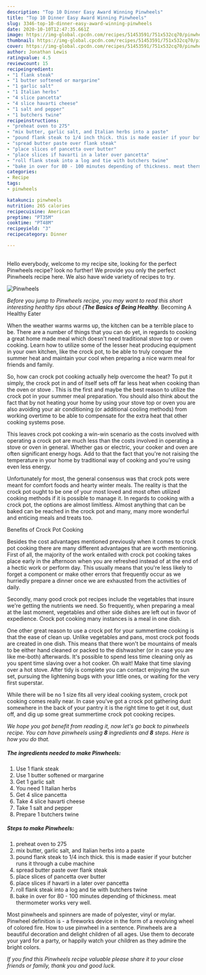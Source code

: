```yaml
---
description: "Top 10 Dinner Easy Award Winning Pinwheels"
title: "Top 10 Dinner Easy Award Winning Pinwheels"
slug: 3346-top-10-dinner-easy-award-winning-pinwheels
date: 2020-10-10T12:47:35.661Z
image: https://img-global.cpcdn.com/recipes/51453591/751x532cq70/pinwheels-recipe-main-photo.jpg
thumbnail: https://img-global.cpcdn.com/recipes/51453591/751x532cq70/pinwheels-recipe-main-photo.jpg
cover: https://img-global.cpcdn.com/recipes/51453591/751x532cq70/pinwheels-recipe-main-photo.jpg
author: Jonathan Lewis
ratingvalue: 4.5
reviewcount: 15
recipeingredient:
- "1 flank steak"
- "1 butter softened or margarine"
- "1 garlic salt"
- "1 Italian herbs"
- "4 slice pancetta"
- "4 slice havarti cheese"
- "1 salt and pepper"
- "1 butchers twine"
recipeinstructions:
- "preheat oven to 275"
- "mix butter, garlic salt, and Italian herbs into a paste"
- "pound flank steak to 1/4 inch thick. this is made easier if your butcher runs it through a cube machine"
- "spread butter paste over flank steak"
- "place slices of pancetta over butter"
- "place slices if havarti in a later over pancetta"
- "roll flank steak into a log and tie with butchers twine"
- "bake in over for 80 - 100 minutes depending of thickness. meat thermometer works very well."
categories:
- Recipe
tags:
- pinwheels

katakunci: pinwheels 
nutrition: 265 calories
recipecuisine: American
preptime: "PT35M"
cooktime: "PT48M"
recipeyield: "3"
recipecategory: Dinner

---
```

<br>
Hello everybody, welcome to my recipe site, looking for the perfect Pinwheels recipe? look no further! We provide you only the perfect Pinwheels recipe here. We also have wide variety of recipes to try.
<br>


![Pinwheels](https://img-global.cpcdn.com/recipes/51453591/751x532cq70/pinwheels-recipe-main-photo.jpg)

<i>Before you jump to Pinwheels recipe, you may want to read this short interesting healthy tips about {<strong>The Basics of Being Healthy</strong>.</i>
Becoming A Healthy Eater


When the weather warms warms up, the kitchen can be a terrible place to be. There are a number of things that you can do yet, in regards to cooking a great home made meal which doesn't need traditional stove top or oven cooking. Learn how to utilize some of the lesser heat producing equipment in your own kitchen, like the crock pot, to be able to truly conquer the summer heat and maintain your cool when preparing a nice warm meal for friends and family.

So, how can crock pot cooking actually help overcome the heat? To put it simply, the crock pot in and of itself sets off far less heat when cooking than the oven or stove . This is the first and maybe the best reason to utilize the crock pot in your summer meal preparation. You should also think about the fact that by not heating your home by using your stove top or oven you are also avoiding your air conditioning (or additional cooling methods) from working overtime to be able to compensate for the extra heat that other cooking systems pose.

This leaves crock pot cooking a win-win scenario as the costs involved with operating a crock pot are much less than the costs involved in operating a stove or oven in general. Whether gas or electric, your cooker and oven are often significant energy hogs. Add to that the fact that you're not raising the temperature in your home by traditional way of cooking and you're using even less energy.

Unfortunately for most, the general consensus was that crock pots were meant for comfort foods and hearty winter meals.  The reality is that the crock pot ought to be one of your most loved and most often utilized cooking methods if it is possible to manage it. In regards to cooking with a crock pot, the options are almost limitless.  Almost anything that can be baked can be reached in the crock pot and many, many more wonderful and enticing meals and treats too.

Benefits of Crock Pot Cooking

Besides the cost advantages mentioned previously when it comes to crock pot cooking there are many different advantages that are worth mentioning. First of all, the majority of the work entailed with crock pot cooking takes place early in the afternoon when you are refreshed instead of at the end of a hectic work or perform day. This usually means that you're less likely to forget a component or make other errors that frequently occur as we hurriedly prepare a dinner once we are exhausted from the activities of daily.

Secondly, many good crock pot recipes include the vegetables that insure we're getting the nutrients we need. So frequently, when preparing a meal at the last moment, vegetables and other side dishes are left out in favor of expedience. Crock pot cooking many instances is a meal in one dish.

One other great reason to use a crock pot for your summertime cooking is that the ease of clean up.  Unlike vegetables and pans, most crock pot foods are created in one dish. This means that there won't be mountains of meals to be either hand cleaned or packed to the dishwasher (or in case you are like me-both) afterwards. It's possible to spend less time cleaning only as you spent time slaving over a hot cooker. Oh wait! Make that time slaving over a hot stove. After tidy is complete you can contact enjoying the sun set, pursuing the lightening bugs with your little ones, or waiting for the very first superstar.

While there will be no 1 size fits all very ideal cooking system, crock pot cooking comes really near. In case you've got a crock pot gathering dust somewhere in the back of your pantry it is the right time to get it out, dust off, and dig up some great summertime crock pot cooking recipes.


<i>We hope you got benefit from reading it, now let's go back to pinwheels recipe. You can have pinwheels using <strong>8</strong> ingredients and <strong>8</strong> steps. Here is how you do that.
</i>

##### The ingredients needed to make Pinwheels:

1. Use 1 flank steak
1. Use 1 butter softened or margarine
1. Get 1 garlic salt
1. You need 1 Italian herbs
1. Get 4 slice pancetta
1. Take 4 slice havarti cheese
1. Take 1 salt and pepper
1. Prepare 1 butchers twine


##### Steps to make Pinwheels:

1. preheat oven to 275
1. mix butter, garlic salt, and Italian herbs into a paste
1. pound flank steak to 1/4 inch thick. this is made easier if your butcher runs it through a cube machine
1. spread butter paste over flank steak
1. place slices of pancetta over butter
1. place slices if havarti in a later over pancetta
1. roll flank steak into a log and tie with butchers twine
1. bake in over for 80 - 100 minutes depending of thickness. meat thermometer works very well.


Most pinwheels and spinners are made of polyester, vinyl or mylar. Pinwheel definition is - a fireworks device in the form of a revolving wheel of colored fire. How to use pinwheel in a sentence. Pinwheels are a beautiful decoration and delight children of all ages. Use them to decorate your yard for a party, or happily watch your children as they admire the bright colors. 

<i>If you find this Pinwheels recipe valuable please share it to your close friends or family, thank you and good luck.</i>
